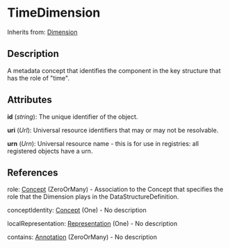 
# TimeDimension

Inherits from: [Dimension](Dimension.md)



## Description

A metadata concept that identifies the component in the key structure that has the role of "time".


## Attributes

**id** (*string*): The unique identifier of the object.

**uri** (*Url*): Universal resource identifiers that may or may not be resolvable.

**urn** (*Urn*): Universal resource name - this is for use in registries: all registered objects have a urn.



## References

role: [Concept](../ConceptSchemes/Concept.md) (ZeroOrMany) - Association to the Concept that specifies the role that the Dimension plays in the DataStructureDefinition.

conceptIdentity: [Concept](../ConceptSchemes/Concept.md) (One) - No description

localRepresentation: [Representation](../Base/Representation.md) (One) - No description

contains: [Annotation](../Base/Annotation.md) (ZeroOrMany) - No description




